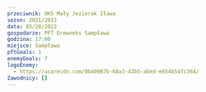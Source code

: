 ```yaml
---
przeciwnik: UKS Mały Jeziorak Iława
sezon: 2021/2022
data: 05/28/2022
gospodarze: PFT Drewneks Sampława
godzina: 17:00
miejsce: Sampława
pftGoals: 1
enemyGoals: 7
logoEnemy:
  - https://ucarecdn.com/0b40907b-68a3-43b5-abed-e654b54fc364/
Zawodnicy: []
---
```


